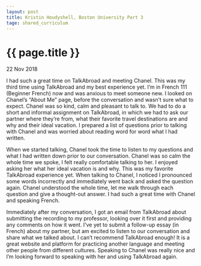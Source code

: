 ```yaml
---
layout: post
title: Kristin Houdyshell, Boston University Part 3
tage: shared_curriculum
---
```

# {{ page.title }}

22 Nov 2018

I had such a great time on TalkAbroad and meeting Chanel. This was my third time using TalkAbroad and my best experience yet. I’m in French 111 (Beginner French) now and was anxious to meet someone new. I looked on Chanel’s “About Me” page, before the conversation and wasn’t sure what to expect. Chanel was so kind, calm and pleasant to talk to. We had to do a short and informal assignment on TalkAbroad, in which we had to ask our partner where they’re from, what their favorite travel destinations are and why and their ideal vacation. I prepared a list of questions prior to talking with Chanel and was worried about reading word for word what I had written. 

When we started talking, Chanel took the time to listen to my questions and what I had written down prior to our conversation. Chanel was so calm the whole time we spoke, I felt really comfortable talking to her. I enjoyed asking her what her ideal vacation is and why. This was my favorite TalkAbroad experience yet. When talking to Chanel, I noticed I pronounced some words incorrectly and immediately went back and asked the question again. Chanel understood the whole time, let me walk through each question and give a thought-out answer. I had such a great time with Chanel and speaking French.

Immediately after my conversation, I got an email from TalkAbroad about submitting the recording to my professor, looking over it first and providing any comments on how it went. I’ve yet to submit a follow-up essay (in French) about my partner, but am excited to listen to our conversation and share what we talked about. I can’t recommend TalkAbroad enough! It is a great website and platform for practicing another language and meeting other people from different cultures. Speaking to Chanel was really nice and I’m looking forward to speaking with her and using TalkAbroad again.